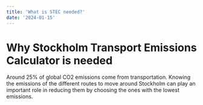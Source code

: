 ```yaml
---
title: 'What is STEC needed?'
date: '2024-01-15'
---
```


# Why Stockholm Transport Emissions Calculator is needed

Around 25% of global CO2 emissions come from transportation. Knowing the emissions of the different routes to move around Stockholm can play an important role in reducing them by choosing the ones with the lowest emissions.
